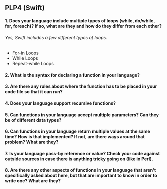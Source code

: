 ## PLP4 (Swift)

#### 1. Does your language include multiple types of loops (while, do/while, for, foreach)? If so, what are they and how do they differ from each other?
###### Yes, Swift includes a few different types of loops. 
* For-in Loops
* While Loops
* Repeat-while Loops

#### 2. What is the syntax for declaring a function in your language?

#### 3. Are there any rules about where the function has to be placed in your code file so that it can run?

#### 4. Does your language support recursive functions?

#### 5. Can functions in your language accept multiple parameters? Can they be of different data types?

#### 6. Can functions in your language return multiple values at the same time? How is that implemented? If not, are there ways around that problem? What are they?

#### 7. Is your language pass-by reference or value? Check your code against outside sources in case there is anything tricky going on (like in Perl).

#### 8. Are there any other aspects of functions in your language that aren't specifically asked about here, but that are important to know in order to write one? What are they?
